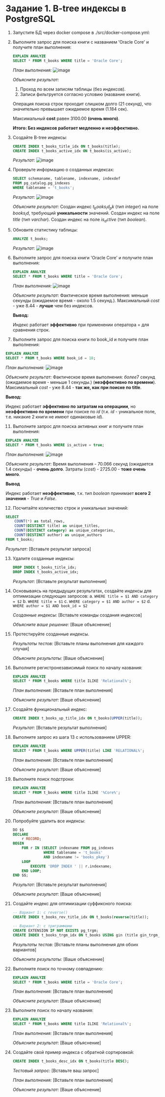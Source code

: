 # Задание 1. B-tree индексы в PostgreSQL

1. Запустите БД через docker compose в ./src/docker-compose.yml:

2. Выполните запрос для поиска книги с названием 'Oracle Core' и получите план выполнения:
   ```sql
   EXPLAIN ANALYZE
   SELECT * FROM t_books WHERE title = 'Oracle Core';
   ```
   
   *План выполнения:*
   ![image](https://github.com/user-attachments/assets/b660b5c3-2438-4dfc-8c18-5395f6ec9ee5)

   
   *Объясните результат:*
   1. Проход по всем записям таблицы (без индексов).
   2. Записи фильтруется согласно условию (название книги).

   Операция поиска строк проходит слишком долго ($21$ секунд), что значительно превышает ожидаемое время ($1.184$ сек).

   Максимальный **cost** равен $3100.00$ **(очень много)**.

   **Итого: Без индексов работает медленно и неэффективно.**

4. Создайте B-tree индексы:
   ```sql
   CREATE INDEX t_books_title_idx ON t_books(title);
   CREATE INDEX t_books_active_idx ON t_books(is_active);
   ```
   
   *Результат:*
   ![image](https://github.com/user-attachments/assets/4619457d-8e5a-4cb0-a1a6-45322e46667e)


5. Проверьте информацию о созданных индексах:
   ```sql
   SELECT schemaname, tablename, indexname, indexdef
   FROM pg_catalog.pg_indexes
   WHERE tablename = 't_books';
   ```
   
   *Результат:*
   ![image](https://github.com/user-attachments/assets/aa91c554-578f-47c2-8969-1c5cfb7d9762)
   
   *Объясните результат:*
   Создан индекс $t_books_id_pk$ (тип $integer$) на поле $books_id$, требующий **уникальности** значений.
   Создан индекс на поле $title$ (тип $varchar$).
   Создан индекс на поле $is_active$ (тип $boolean$).

7. Обновите статистику таблицы:
   ```sql
   ANALYZE t_books;
   ```
   
   *Результат:*
   ![image](https://github.com/user-attachments/assets/9c00e049-ad4a-4888-b850-801d6bfd2113)

8. Выполните запрос для поиска книги 'Oracle Core' и получите план выполнения:
   ```sql
   EXPLAIN ANALYZE
   SELECT * FROM t_books WHERE title = 'Oracle Core';
   ```
   
   *План выполнения:*
   ![image](https://github.com/user-attachments/assets/31bbf9f4-8518-41ba-bd42-519e629f578b)
   
   *Объясните результат:*
   Фактическое время выполнения: меньше секунды (ожидаемое время - около $1.5$ секунд.).
   Максимальный $cost$ - уже $8.44$ - **лучше** чем без индексов.

   **Вывод:**

   Индекс работает **эффективно** при применении оператора $=$ для сравнения строк.

10. Выполните запрос для поиска книги по book_id и получите план выполнения:
   ```sql
   EXPLAIN ANALYZE
   SELECT * FROM t_books WHERE book_id = 18;
   ```
   
   *План выполнения:*
   ![image](https://github.com/user-attachments/assets/8174bd00-7fd3-4818-af9b-896114fdbfcf)

   *Объясните результат:*
   Фактическое время выполнения: $более 7$ секунд (ожидаемое время - меньше $1$ секунды.) (**неэффективно по времени**).
   Максимальный $cost$ - уже $8.44$ - **так же, как при поиске по title**.

   **Вывод:**

   Индекс работает **эффективно по затратам на операциии**, но **неэффективно по времени** при поиске по $id$ (т.к. $id$ - уникальное поле, т.е. никакие 2 книги не имеют одинаковые $id$).

11. Выполните запрос для поиска активных книг и получите план выполнения:
   ```sql
   EXPLAIN ANALYZE
   SELECT * FROM t_books WHERE is_active = true;
   ```
   
   *План выполнения:*
   ![image](https://github.com/user-attachments/assets/79dc91bb-bb1f-495f-8dba-ddc72c500411)

   
   *Объясните результат:*
   Время выполнения - $70.066$ секунд (ожидается $1.4$ секунды) - **очень долго**.
   Затраты ($cost$) - $2725.00$ - **тоже очень много**.

   **Вывод**

   Индекс работает **неэффективно**, т.к. тип $boolean$ принимает **всего 2 значения** - $True$ и $False$.
 
12. Посчитайте количество строк и уникальных значений:
   ```sql
   SELECT 
       COUNT(*) as total_rows,
       COUNT(DISTINCT title) as unique_titles,
       COUNT(DISTINCT category) as unique_categories,
       COUNT(DISTINCT author) as unique_authors
   FROM t_books;
   ```
   
   *Результат:*
   [Вставьте результат запроса]

13. Удалите созданные индексы:
    ```sql
    DROP INDEX t_books_title_idx;
    DROP INDEX t_books_active_idx;
    ```
    
    *Результат:*
    [Вставьте результат выполнения]

12. Основываясь на предыдущих результатах, создайте индексы для оптимизации следующих запросов:
    a. `WHERE title = $1 AND category = $2`
    b. `WHERE title = $1`
    c. `WHERE category = $1 AND author = $2`
    d. `WHERE author = $1 AND book_id = $2`
    
    *Созданные индексы:*
    [Вставьте команды создания индексов]
    
    *Объясните ваше решение:*
    [Ваше объяснение]

13. Протестируйте созданные индексы.
    
    *Результаты тестов:*
    [Вставьте планы выполнения для каждого случая]
    
    *Объясните результаты:*
    [Ваше объяснение]

14. Выполните регистронезависимый поиск по началу названия:
    ```sql
    EXPLAIN ANALYZE
    SELECT * FROM t_books WHERE title ILIKE 'Relational%';
    ```
    
    *План выполнения:*
    [Вставьте план выполнения]
    
    *Объясните результат:*
    [Ваше объяснение]

15. Создайте функциональный индекс:
    ```sql
    CREATE INDEX t_books_up_title_idx ON t_books(UPPER(title));
    ```
    
    *Результат:*
    [Вставьте результат выполнения]

16. Выполните запрос из шага 13 с использованием UPPER:
    ```sql
    EXPLAIN ANALYZE
    SELECT * FROM t_books WHERE UPPER(title) LIKE 'RELATIONAL%';
    ```
    
    *План выполнения:*
    [Вставьте план выполнения]
    
    *Объясните результат:*
    [Ваше объяснение]

17. Выполните поиск подстроки:
    ```sql
    EXPLAIN ANALYZE
    SELECT * FROM t_books WHERE title ILIKE '%Core%';
    ```
    
    *План выполнения:*
    [Вставьте план выполнения]
    
    *Объясните результат:*
    [Ваше объяснение]

18. Попробуйте удалить все индексы:
    ```sql
    DO $$ 
    DECLARE
        r RECORD;
    BEGIN
        FOR r IN (SELECT indexname FROM pg_indexes 
                  WHERE tablename = 't_books' 
                  AND indexname != 'books_pkey')
        LOOP
            EXECUTE 'DROP INDEX ' || r.indexname;
        END LOOP;
    END $$;
    ```
    
    *Результат:*
    [Вставьте результат выполнения]
    
    *Объясните результат:*
    [Ваше объяснение]

19. Создайте индекс для оптимизации суффиксного поиска:
    ```sql
    -- Вариант 1: с reverse()
    CREATE INDEX t_books_rev_title_idx ON t_books(reverse(title));
    
    -- Вариант 2: с триграммами
    CREATE EXTENSION IF NOT EXISTS pg_trgm;
    CREATE INDEX t_books_trgm_idx ON t_books USING gin (title gin_trgm_ops);
    ```
    
    *Результаты тестов:*
    [Вставьте планы выполнения для обоих вариантов]
    
    *Объясните результаты:*
    [Ваше объяснение]

20. Выполните поиск по точному совпадению:
    ```sql
    EXPLAIN ANALYZE
    SELECT * FROM t_books WHERE title = 'Oracle Core';
    ```
    
    *План выполнения:*
    [Вставьте план выполнения]
    
    *Объясните результат:*
    [Ваше объяснение]

21. Выполните поиск по началу названия:
    ```sql
    EXPLAIN ANALYZE
    SELECT * FROM t_books WHERE title ILIKE 'Relational%';
    ```
    
    *План выполнения:*
    [Вставьте план выполнения]
    
    *Объясните результат:*
    [Ваше объяснение]

22. Создайте свой пример индекса с обратной сортировкой:
    ```sql
    CREATE INDEX t_books_desc_idx ON t_books(title DESC);
    ```
    
    *Тестовый запрос:*
    [Вставьте ваш запрос]
    
    *План выполнения:*
    [Вставьте план выполнения]
    
    *Объясните результат:*
    [Ваше объяснение]
